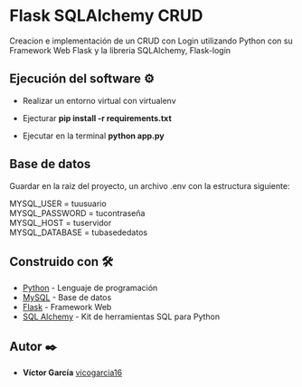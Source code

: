 # Flask SQLAlchemy CRUD

Creacion e implementación de un CRUD con Login utilizando Python con su Framework Web Flask y la libreria SQLAlchemy, Flask-login 

## Ejecución del software ⚙️

* Realizar un entorno virtual con virtualenv
+ Ejecturar **pip install -r requirements.txt**
* Ejecutar en la terminal **python app.py**

## Base de datos

Guardar en la raiz del proyecto, un archivo .env con la estructura siguiente:

MYSQL_USER = tuusuario  
MYSQL_PASSWORD = tucontraseña  
MYSQL_HOST = tuservidor  
MYSQL_DATABASE = tubasededatos
 

## Construido con 🛠️

* [Python](https://www.python.org/) - Lenguaje de programación
* [MySQL](https://www.mysql.com/) - Base de datos
* [Flask](https://flask.palletsprojects.com/en/2.1.x/) - Framework Web
* [SQL Alchemy](https://www.sqlalchemy.org/) - Kit de herramientas SQL para Python

## Autor ✒️

* **Víctor García** [vicogarcia16](https://github.com/vicogarcia16) 
